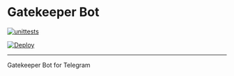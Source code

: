 # Gatekeeper Bot

[![unittests][workflow-unittest-image]][workflow-unittest-action]

[![Deploy](https://www.herokucdn.com/deploy/button.png)](https://heroku.com/deploy?template=https://github.com/avalak-work/gatekeeper-bot/tree/master)

---

Gatekeeper Bot for Telegram

[workflow-unittest-image]: https://github.com/avalak-work/gatekeeper-bot/workflows/python-unittests/badge.svg "Python Unittests"
[workflow-unittest-action]: https://github.com/avalak-work/gatekeeper-bot/actions?query=workflow%3Apython-unittests
